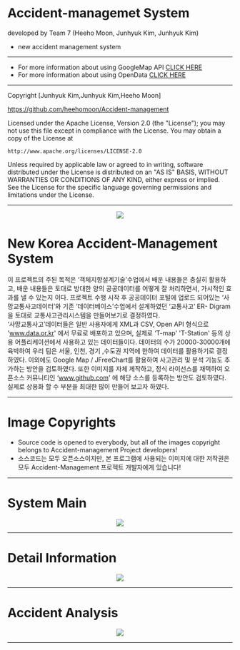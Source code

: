 
# Accident-managemet System

developed by Team 7 (Heeho Moon, Junhyuk Kim, Junhyuk Kim)

* new accident management system

***
* For more information about using GoogleMap API <a href = "https://developers.google.com/maps/documentation/static-maps/intro"> CLICK HERE </a> 
* For more information about using OpenData <a href = "http://www.data.go.kr/"> CLICK HERE </a>

***

Copyright [Junhyuk Kim,Junhyuk Kim,Heeho Moon]

https://github.com/heehomoon/Accident-management <br>


Licensed under the Apache License, Version 2.0 (the "License");
you may not use this file except in compliance with the License.
You may obtain a copy of the License at

    http://www.apache.org/licenses/LICENSE-2.0

Unless required by applicable law or agreed to in writing, software
distributed under the License is distributed on an "AS IS" BASIS,
WITHOUT WARRANTIES OR CONDITIONS OF ANY KIND, either express or implied.
See the License for the specific language governing permissions and
limitations under the License.

***
<div align="center">
  <center> <img src="readmeImage/main.jpg"> </center>
</div>

# New Korea Accident-Management System
이 프로젝트의 주된 목적은 ‘객체지향설계기술’수업에서 배운 내용들은 충실히 활용하고, 배운 내용들은 토대로 방대한 양의 공공데이터를 어떻게 잘 처리하면서, 가시적인 효과를 낼 수  있는지 이다. 프로젝트 수행 시작 후 공공데이터 포털에 업로드 되어있는 ‘사망교통사고데이터’와 기존 ‘데이터베이스’수업에서 설계하였던 ‘교통사고’ ER- Digram을 토대로 교통사고관리시스템을 만들어보기로 결정하였다. 
<br>
 ‘사망교통사고’데이터들은 일반 사용자에게 XML과 CSV, Open API 형식으로 'www.data.or.kr' 에서 무료로 배포하고 있으며, 실제로 ‘T-map' 'T-Station' 등의 상용 어플리케이션에서 사용하고 있는 데이터들이다. 데이터의 수가 20000-30000개에 육박하여 우리 팀은 서울, 인천, 경기 ,수도권 지역에 한하여 데이터를 활용하기로 결정하였다. 이외에도 Google Map / JFreeChart를 활용하여 사고관리 및 분석 기능도 추가하는 방안을 검토하였다. 또한 이미지를 자체 제작하고, 정식 라이선스를 채택하여 오픈소스 커뮤니티인 ‘www.github.com' 에 해당 소스를 등록하는 방안도 검토하였다. 실제로 상용화 할 수 부분을 최대한 많이 만들어 보고자 하였다.
  

***

# Image Copyrights

* Source code is opened to everybody, but all of the images copyright belongs to Accident-management Project developers!
* 소스코드는 모두 오픈소스이지만, 본 프로그램에 사용되는 이미지에 대한 저작권은 모두 Accident-Management 프로젝트 개발자에게 있습니다!

***
# System Main

<div align="center">
  <center> <img src="readmeImage/search1.png"> </center>
</div>

***
# Detail Information

<div align="center">
  <center> <img src="readmeImage/search2.png"> </center>
</div>

***
# Accident Analysis

<div align="center">
  <center> <img src="readmeImage/search3.png"> </center>
</div>

***
